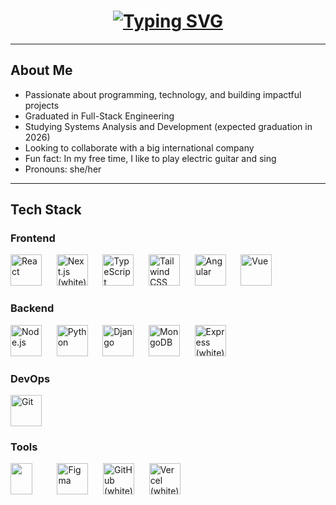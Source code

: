 <!-- Título animado com fonte branca gamificada -->
<h1 align="center">
  <a href="https://git.io/typing-svg">
    <img src="https://readme-typing-svg.herokuapp.com?font=Press+Start+2P&size=20&duration=3000&pause=500&color=FFFFFF&center=true&vCenter=true&width=760&lines=Hi+there!+I'm+Luiza+LeBlanc" alt="Typing SVG" />
  </a>
</h1>

---

## About Me
- Passionate about programming, technology, and building impactful projects  
- Graduated in Full-Stack Engineering  
- Studying Systems Analysis and Development (expected graduation in 2026)  
- Looking to collaborate with a big international company  
- Fun fact: In my free time, I like to play electric guitar and sing  
- Pronouns: she/her  

---

## Tech Stack

### Frontend
<p align="left">
  <img src="https://cdn.jsdelivr.net/gh/devicons/devicon/icons/react/react-original.svg" width="50" height="50" alt="React" />
  &nbsp;&nbsp;&nbsp;&nbsp;
  <img src="https://cdn.simpleicons.org/nextdotjs/FFFFFF" width="50" height="50" alt="Next.js (white)" />
  &nbsp;&nbsp;&nbsp;&nbsp;
  <img src="https://cdn.jsdelivr.net/gh/devicons/devicon/icons/typescript/typescript-original.svg" width="50" height="50" alt="TypeScript" />
  &nbsp;&nbsp;&nbsp;&nbsp;
  <img src="https://cdn.simpleicons.org/tailwindcss/FFFFFF" width="50" height="50" alt="Tailwind CSS (white)" />
  &nbsp;&nbsp;&nbsp;&nbsp;
  <img src="https://cdn.jsdelivr.net/gh/devicons/devicon/icons/angular/angular-original.svg" width="50" height="50" alt="Angular" />
  &nbsp;&nbsp;&nbsp;&nbsp;
  <img src="https://cdn.jsdelivr.net/gh/devicons/devicon/icons/vuejs/vuejs-original.svg" width="50" height="50" alt="Vue" />
</p>

### Backend
<p align="left">
  <img src="https://cdn.jsdelivr.net/gh/devicons/devicon/icons/nodejs/nodejs-original.svg" width="50" height="50" alt="Node.js" />
  &nbsp;&nbsp;&nbsp;&nbsp;
  <img src="https://cdn.jsdelivr.net/gh/devicons/devicon/icons/python/python-original.svg" width="50" height="50" alt="Python" />
  &nbsp;&nbsp;&nbsp;&nbsp;
  <img src="https://cdn.jsdelivr.net/gh/devicons/devicon/icons/django/django-plain.svg" width="50" height="50" alt="Django" />
  &nbsp;&nbsp;&nbsp;&nbsp;
  <img src="https://cdn.jsdelivr.net/gh/devicons/devicon/icons/mongodb/mongodb-original.svg" width="50" height="50" alt="MongoDB" />
  &nbsp;&nbsp;&nbsp;&nbsp;
  <img src="https://cdn.simpleicons.org/express/FFFFFF" width="50" height="50" alt="Express (white)" />
</p>

### DevOps
<p align="left">
  <img src="https://cdn.jsdelivr.net/gh/devicons/devicon/icons/git/git-original.svg" width="50" height="50" alt="Git" />
</p>

### Tools
<p align="left">
  <img src="https://cdn.jsdelivr.net/gh/devicons/devicon/icons/vscode/vscode-original.svg" width="35" height="50" />
  &nbsp;&nbsp;&nbsp;&nbsp;&nbsp;&nbsp;&nbsp;&nbsp; <!-- aumentei o espaçamento aqui -->
  <img src="https://cdn.jsdelivr.net/gh/devicons/devicon/icons/figma/figma-original.svg" width="50" height="50" alt="Figma" />
  &nbsp;&nbsp;&nbsp;&nbsp;
  <img src="https://cdn.simpleicons.org/github/FFFFFF" width="50" height="50" alt="GitHub (white)" />
  &nbsp;&nbsp;&nbsp;&nbsp;
  <img src="https://cdn.simpleicons.org/vercel/FFFFFF" width="50" height="50" alt="Vercel (white)" />
</p>
